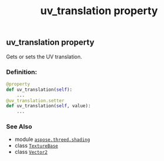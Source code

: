 ﻿---
title: uv_translation property
second_title: Aspose.3D for Python via .NET API References
description: 
type: docs
weight: 190
url: /python-net/aspose.threed.shading/texturebase/uv_translation/
is_root: false
---

## uv_translation property


Gets or sets the UV translation.
### Definition:
```python
@property
def uv_translation(self):
    ...
@uv_translation.setter
def uv_translation(self, value):
    ...
```

### See Also
* module [`aspose.threed.shading`](../../)
* class [`TextureBase`](/3d/python-net/aspose.threed.shading/texturebase)
* class [`Vector2`](/3d/python-net/aspose.threed.utilities/vector2)
